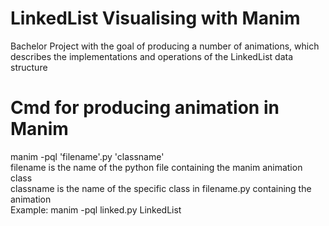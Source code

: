 # LinkedList Visualising with Manim
Bachelor Project with the goal of producing a number of animations, which describes the implementations and operations of the LinkedList data structure

# Cmd for producing animation in Manim
manim -pql 'filename'.py 'classname'<br />
filename is the name of the python file containing the manim animation class<br />
classname is the name of the specific class in filename.py containing the animation<br />
Example: manim -pql linked.py LinkedList
